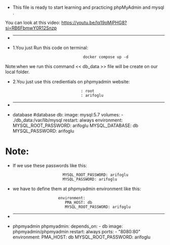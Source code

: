 * This file is ready to start learning and practicing  phpMyAdmin and mysql .

You can look at this video: https://youtu.be/lq19oMjPHG8?si=RB6FbmwY0R12Snzp 

* -------------------------------------------------------------------------

* 1.You just Run this code on terminal:

                                     docker compose up -d
                                     
Note:when we run this command << db_data >> file will be create on our local folder.

* 2.You just use this credientials on phpmyadmin website:

                                    : root
                                    : arifoglu

* -------------------------------------------------------------------------

* database
      #database
      db:
        image: mysql:5.7
        volumes:
          - ./db_data:/var/lib/mysql
        restart: always
        environment:
            MYSQL_ROOT_PASSWORD: arifoglu 
            MYSQL_DATABASE: db
            MYSQL_PASSWORD: arifoglu 

# Note:
  * If we use these passwords like this:

                              MYSQL_ROOT_PASSWORD: arifoglu 
                              MYSQL_PASSWORD: arifoglu 

  * we have to define them at phpmyadmin environment like this:

                            environment:
                               PMA_HOST: db 
                               MYSQL_ROOT_PASSWORD: arifoglu 

* ------------------------------------------------------------------------------
* phpmyadmin
        phpmyadmin:
            depends_on:
              - db
            image: phpmyadmin/phpmyadmin
            restart: always
            ports:
              - "8080:80"
            environment:
              PMA_HOST: db 
              MYSQL_ROOT_PASSWORD: arifoglu 

